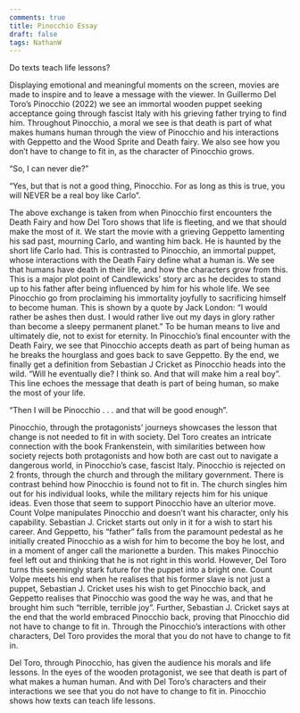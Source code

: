 ```yaml
---
comments: true
title: Pinocchio Essay
draft: false
tags: NathanW
---
```


Do texts teach life lessons?

Displaying emotional and meaningful moments on the screen, movies are made to inspire and to leave a message with the viewer. In Guillermo Del Toro’s Pinocchio (2022) we see an immortal wooden puppet seeking acceptance going through fascist Italy with his grieving father trying to find him. Throughout Pinocchio, a moral we see is that death is part of what makes humans human through the view of Pinocchio and his interactions with Geppetto and the Wood Sprite and Death fairy. We also see how you don’t have to change to fit in, as the character of Pinocchio grows.

“So, I can never die?”

“Yes, but that is not a good thing, Pinocchio. For as long as this is true, you will NEVER be a real boy like Carlo”.

The above exchange is taken from when Pinocchio first encounters the Death Fairy and how Del Toro shows that life is fleeting, and we that should make the most of it. We start the movie with a grieving Geppetto lamenting his sad past, mourning Carlo, and wanting him back. He is haunted by the short life Carlo had. This is contrasted to Pinocchio, an immortal puppet, whose interactions with the Death Fairy define what a human is. We see that humans have death in their life, and how the characters grow from this. This is a major plot point of Candlewicks’ story arc as he decides to stand up to his father after being influenced by him for his whole life. We see Pinocchio go from proclaiming his immortality joyfully to sacrificing himself to become human. This is shown by a quote by Jack London: “I would rather be ashes then dust. I would rather live out my days in glory rather than become a sleepy permanent planet.” To be human means to live and ultimately die, not to exist for eternity. In Pinocchio’s final encounter with the Death Fairy, we see that Pinocchio accepts death as part of being human as he breaks the hourglass and goes back to save Geppetto. By the end, we finally get a definition from Sebastian J Cricket as Pinocchio heads into the wild. “Will he eventually die? I think so. And that will make him a real boy”. This line echoes the message that death is part of being human, so make the most of your life.

“Then I will be Pinocchio . . . and that will be good enough”.

Pinocchio, through the protagonists’ journeys showcases the lesson that change is not needed to fit in with society. Del Toro creates an intricate connection with the book Frankenstein, with similarities between how society rejects both protagonists and how both are cast out to navigate a dangerous world, in Pinocchio’s case, fascist Italy. Pinocchio is rejected on 2 fronts, through the church and through the military government. There is contrast behind how Pinocchio is found not to fit in. The church singles him out for his individual looks, while the military rejects him for his unique ideas. Even those that seem to support Pinocchio have an ulterior move. Count Volpe manipulates Pinocchio and doesn’t want his character, only his capability. Sebastian J. Cricket starts out only in it for a wish to start his career. And Geppetto, his “father” falls from the paramount pedestal as he initially created Pinocchio as a wish for him to become the boy he lost, and in a moment of anger call the marionette a burden. This makes Pinocchio feel left out and thinking that he is not right in this world. However, Del Toro turns this seemingly stark future for the puppet into a bright one. Count Volpe meets his end when he realises that his former slave is not just a puppet, Sebastian J. Cricket uses his wish to get Pinocchio back, and Geppetto realises that Pinocchio was good the way he was, and that he brought him such “terrible, terrible joy”. Further, Sebastian J. Cricket says at the end that the world embraced Pinocchio back, proving that Pinocchio did not have to change to fit in.  Through the Pinocchio’s interactions with other characters, Del Toro provides the moral that you do not have to change to fit in.

Del Toro, through Pinocchio, has given the audience his morals and life lessons. In the eyes of the wooden protagonist, we see that death is part of what makes a human human. And with Del Toro’s characters and their interactions we see that you do not have to change to fit in. Pinocchio shows how texts can teach life lessons.